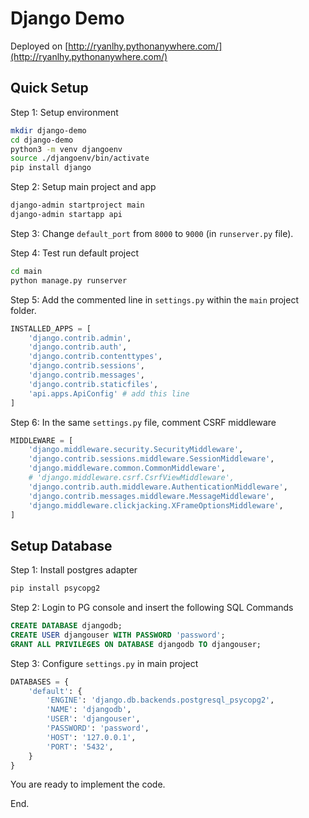 # Django Demo

Deployed on [http://ryanlhy.pythonanywhere.com/](http://ryanlhy.pythonanywhere.com/)

## Quick Setup

Step 1: Setup environment

```sh
mkdir django-demo 
cd django-demo
python3 -m venv djangoenv
source ./djangoenv/bin/activate
pip install django
```

Step 2: Setup main project and app

```sh
django-admin startproject main
django-admin startapp api
```

Step 3: Change `default_port` from `8000` to `9000` (in `runserver.py` file).

Step 4: Test run default project

```sh
cd main
python manage.py runserver
```

Step 5: Add the commented line in `settings.py` within the `main` project folder.

```python
INSTALLED_APPS = [
    'django.contrib.admin',
    'django.contrib.auth',
    'django.contrib.contenttypes',
    'django.contrib.sessions',
    'django.contrib.messages',
    'django.contrib.staticfiles',
    'api.apps.ApiConfig' # add this line
]
```

Step 6: In the same `settings.py` file, comment CSRF middleware

```python
MIDDLEWARE = [
    'django.middleware.security.SecurityMiddleware',
    'django.contrib.sessions.middleware.SessionMiddleware',
    'django.middleware.common.CommonMiddleware',
    # 'django.middleware.csrf.CsrfViewMiddleware',
    'django.contrib.auth.middleware.AuthenticationMiddleware',
    'django.contrib.messages.middleware.MessageMiddleware',
    'django.middleware.clickjacking.XFrameOptionsMiddleware',
]
```

## Setup Database

Step 1: Install postgres adapter

```sh
pip install psycopg2
```

Step 2: Login to PG console and insert the following SQL Commands

```sql
CREATE DATABASE djangodb;
CREATE USER djangouser WITH PASSWORD 'password';
GRANT ALL PRIVILEGES ON DATABASE djangodb TO djangouser;
```

Step 3: Configure `settings.py` in main project

```python
DATABASES = {
    'default': {
        'ENGINE': 'django.db.backends.postgresql_psycopg2',
        'NAME': 'djangodb', 
        'USER': 'djangouser', 
        'PASSWORD': 'password',
        'HOST': '127.0.0.1', 
        'PORT': '5432',
    }
}
```

You are ready to implement the code.

End.

